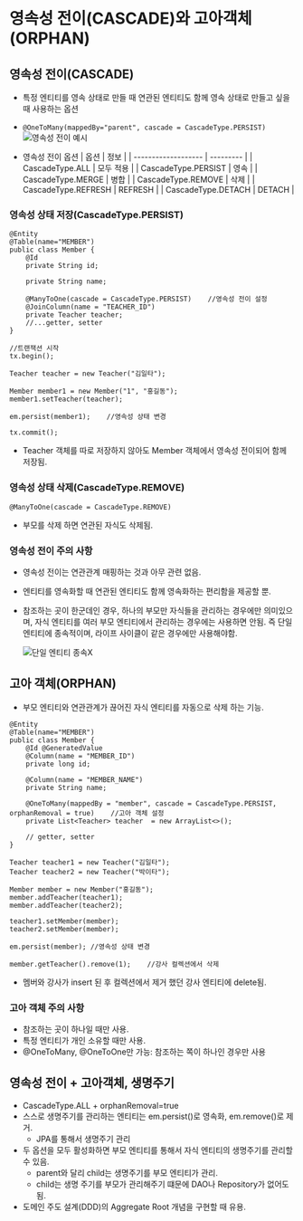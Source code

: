 # 영속성 전이(CASCADE)와 고아객체(ORPHAN)

## 영속성 전이(CASCADE)

- 특정 엔티티를 영속 상태로 만들 때 연관된 엔티티도 함께 영속 상태로 만들고 싶을 때 사용하는 옵션
- `@OneToMany(mappedBy="parent", cascade = CascadeType.PERSIST)`
  ![영속성 전이 예시](https://media.vlpt.us/images/syleemk/post/f4f0a051-3f01-4b1c-b7b2-14ffa478319f/image.png)

- 영속성 전이 옵션
  | 옵션 | 정보 |
  | ------------------- | --------- |
  | CascadeType.ALL | 모두 적용 |
  | CascadeType.PERSIST | 영속 |
  | CascadeType.MERGE | 병합 |
  | CascadeType.REMOVE | 삭제 |
  | CascadeType.REFRESH | REFRESH |
  | CascadeType.DETACH | DETACH |

### 영속성 상태 저장(CascadeType.PERSIST)

```
@Entity
@Table(name="MEMBER")
public class Member {
    @Id
    private String id;

    private String name;

    @ManyToOne(cascade = CascadeType.PERSIST)    //영속성 전이 설정
    @JoinColumn(name = "TEACHER_ID")
    private Teacher teacher;
    //...getter, setter
}
```

```
//트랜잭션 시작
tx.begin();

Teacher teacher = new Teacher("김일타");

Member member1 = new Member("1", "홍길동");
member1.setTeacher(teacher);

em.persist(member1);	//영속성 상태 변경

tx.commit();
```

- Teacher 객체를 따로 저장하지 않아도 Member 객체에서 영속성 전이되어 함께 저장됨.

### 영속성 상태 삭제(CascadeType.REMOVE)

```
@ManyToOne(cascade = CascadeType.REMOVE)
```

- 부모를 삭제 하면 연관된 자식도 삭제됨.

### 영속성 전이 주의 사항

- 영속성 전이는 연관관계 매핑하는 것과 아무 관련 없음.
- 엔티티를 영속화할 때 연관된 엔티티도 함께 영속화하는 편리함을 제공할 뿐.
- 참조하는 곳이 한군데인 경우, 하나의 부모만 자식들을 관리하는 경우에만 의미있으며, 자식 엔티티를 여러 부모 엔티티에서 관리하는 경우에는 사용하면 안됨. 즉 단일 엔티티에 종속적이며, 라이프 사이클이 같은 경우에만 사용해야함.

  ![단일 엔티티 종속X](https://media.vlpt.us/images/devsh/post/fc3751a9-65dc-4067-adea-6493e5296730/image.png)

## 고아 객체(ORPHAN)

- 부모 엔티티와 연관관계가 끊어진 자식 엔티티를 자동으로 삭제 하는 기능.

```
@Entity
@Table(name="MEMBER")
public class Member {
    @Id @GeneratedValue
    @Column(name = "MEMBER_ID")
    private long id;

    @Column(name = "MEMBER_NAME")
    private String name;

    @OneToMany(mappedBy = "member", cascade = CascadeType.PERSIST, orphanRemoval = true)    //고아 객체 설정
    private List<Teacher> teacher  = new ArrayList<>();

    // getter, setter
}
```

```
Teacher teacher1 = new Teacher("김일타");
Teacher teacher2 = new Teacher("박이타");

Member member = new Member("홍길동");
member.addTeacher(teacher1);
member.addTeacher(teacher2);

teacher1.setMember(member);
teacher2.setMember(member);

em.persist(member);	//영속성 상태 변경

member.getTeacher().remove(1);    //강사 컬렉션에서 삭제
```

- 멤버와 강사가 insert 된 후 컬렉션에서 제거 했던 강사 엔티티에 delete됨.

### 고아 객체 주의 사항

- 참조하는 곳이 하나일 때만 사용.
- 특정 엔티티가 개인 소유할 때만 사용.
- @OneToMany, @OneToOne만 가능: 참조하는 쪽이 하나인 경우만 사용

## 영속성 전이 + 고아객체, 생명주기

- CascadeType.ALL + orphanRemoval=true
- 스스로 생명주기를 관리하는 엔티티는 em.persist()로 영속화, em.remove()로 제거.
  - JPA를 통해서 생명주기 관리
- 두 옵션을 모두 활성화하면 부모 엔티티를 통해서 자식 엔티티의 생명주기를 관리할 수 있음.
  - parent와 달리 child는 생명주기를 부모 엔티티가 관리.
  - child는 생명 주기를 부모가 관리해주기 떄문에 DAO나 Repository가 없어도 됨.
- 도메인 주도 설계(DDD)의 Aggregate Root 개념을 구현할 때 유용.
